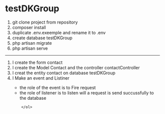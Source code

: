 # testDKGroup
<ol>
  <li>git clone project from repository</li>
  <li>composer install</li>
  <li>duplicate .env.exeemple and rename it to .env</li>
  <li>create database testDKGroup </li>
  <li>php artisan migrate</li>
  <li>php artisan serve</li>

  
</ol>

<hr>

<ol>
            <li>I create the form contact </li>
            <li>I create the Model Contact and the controller contactController </li>
            <li>I creat the entity contact on database testDKGroup</li>
            <li>I Make an event  and Listiner </li>
                <ul>
                    <li>the role of the event is to Fire request </li>
                    <li>the role of listener is to listen will a request is send succussfully to the database</li>
                </ul>
            
        </ol>
